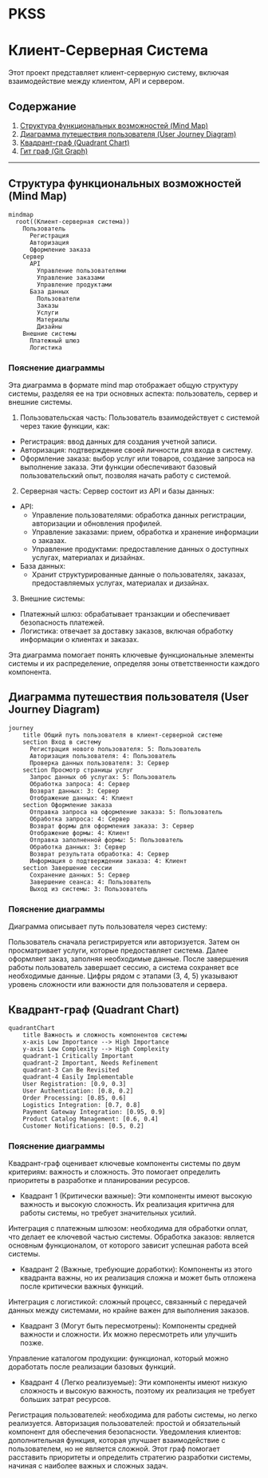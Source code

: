 # PKSS
# Клиент-Серверная Система

Этот проект представляет клиент-серверную систему, включая взаимодействие между клиентом, API и сервером.
## Содержание

1. [Структура функциональных возможностей (Mind Map)](#структура-функциональных-возможностей-mind-map)
2. [Диаграмма путешествия пользователя (User Journey Diagram)](#диаграмма-путешествия-пользователя-user-journey-diagram)
3. [Квадрант-граф (Quadrant Chart)](#квадрант-граф-quadrant-chart)
4. [Гит граф (Git Graph)](#гит-граф-git-graph)

---

## Структура функциональных возможностей (Mind Map)

```mermaid
mindmap
  root((Клиент-серверная система))
    Пользователь
      Регистрация
      Авторизация
      Оформление заказа
    Сервер
      API
        Управление пользователями
        Управление заказами
        Управление продуктами
      База данных
        Пользователи
        Заказы
        Услуги
        Материалы
        Дизайны
    Внешние системы
      Платежный шлюз
      Логистика
```
### Пояснение диаграммы
Эта диаграмма в формате mind map отображает общую структуру системы, разделяя ее на три основных аспекта: пользователь, сервер и внешние системы.

1. Пользовательская часть:
  Пользователь взаимодействует с системой через такие функции, как:
  * Регистрация: ввод данных для создания учетной записи.
  * Авторизация: подтверждение своей личности для входа в систему.
  * Оформление заказа: выбор услуг или товаров, создание запроса на выполнение заказа.
  Эти функции обеспечивают базовый пользовательский опыт, позволяя начать работу с системой.
2. Серверная часть:
  Сервер состоит из API и базы данных:
  * API:
      + Управление пользователями: обработка данных регистрации, авторизации и обновления профилей.
      + Управление заказами: прием, обработка и хранение информации о заказах.
      + Управление продуктами: предоставление данных о доступных услугах, материалах и дизайнах.
  * База данных:
      + Хранит структурированные данные о пользователях, заказах, предоставляемых услугах, материалах и дизайнах.
3. Внешние системы:
  * Платежный шлюз: обрабатывает транзакции и обеспечивает безопасность платежей.
  * Логистика: отвечает за доставку заказов, включая обработку информации о клиентах и заказах.

Эта диаграмма помогает понять ключевые функциональные элементы системы и их распределение, определяя зоны ответственности каждого компонента.

## Диаграмма путешествия пользователя (User Journey Diagram)

```mermaid
journey
    title Общий путь пользователя в клиент-серверной системе
    section Вход в систему
      Регистрация нового пользователя: 5: Пользователь
      Авторизация пользователя: 4: Пользователь
      Проверка данных пользователя: 3: Сервер
    section Просмотр страницы услуг
      Запрос данных об услугах: 5: Пользователь
      Обработка запроса: 4: Сервер
      Возврат данных: 3: Сервер
      Отображение данных: 4: Клиент
    section Оформление заказа
      Отправка запроса на оформление заказа: 5: Пользователь
      Обработка запроса: 4: Сервер
      Возврат формы для оформления заказа: 3: Сервер
      Отображение формы: 4: Клиент
      Отправка заполненной формы: 5: Пользователь
      Обработка данных: 3: Сервер
      Возврат результата обработка: 4: Сервер
      Информация о подтверждении заказа: 4: Клиент
    section Завершение сессии
      Сохранение данных: 5: Сервер
      Завершение сеанса: 4: Пользователь
      Выход из системы: 3: Пользователь
```
### Пояснение диаграммы
Диаграмма описывает путь пользователя через систему:

Пользователь сначала регистрируется или авторизуется.
Затем он просматривает услуги, которые предоставляет система.
Далее оформляет заказ, заполняя необходимые данные.
После завершения работы пользователь завершает сессию, а система сохраняет все необходимые данные.
Цифры рядом с этапами (3, 4, 5) указывают уровень сложности или важности для пользователя и сервера.

## Квадрант-граф (Quadrant Chart)

```mermaid
quadrantChart
    title Важность и сложность компонентов системы
    x-axis Low Importance --> High Importance
    y-axis Low Complexity --> High Complexity
    quadrant-1 Critically Important
    quadrant-2 Important, Needs Refinement
    quadrant-3 Can Be Revisited
    quadrant-4 Easily Implementable
    User Registration: [0.9, 0.3]
    User Authentication: [0.8, 0.2]
    Order Processing: [0.85, 0.6]
    Logistics Integration: [0.7, 0.8]
    Payment Gateway Integration: [0.95, 0.9]
    Product Catalog Management: [0.6, 0.4]
    Customer Notifications: [0.5, 0.2]
```
### Пояснение диаграммы
Квадрант-граф оценивает ключевые компоненты системы по двум критериям: важность и сложность. Это помогает определить приоритеты в разработке и планировании ресурсов.

* Квадрант 1 (Критически важные):
Эти компоненты имеют высокую важность и высокую сложность. Их реализация критична для работы системы, но требует значительных усилий.

Интеграция с платежным шлюзом: необходима для обработки оплат, что делает ее ключевой частью системы.
Обработка заказов: является основным функционалом, от которого зависит успешная работа всей системы.
* Квадрант 2 (Важные, требующие доработки):
Компоненты из этого квадранта важны, но их реализация сложна и может быть отложена после критически важных функций.

Интеграция с логистикой: сложный процесс, связанный с передачей данных между системами, но крайне важен для выполнения заказов.
* Квадрант 3 (Могут быть пересмотрены):
Компоненты средней важности и сложности. Их можно пересмотреть или улучшить позже.

Управление каталогом продукции: функционал, который можно доработать после реализации базовых функций.
* Квадрант 4 (Легко реализуемые):
Эти компоненты имеют низкую сложность и высокую важность, поэтому их реализация не требует больших затрат ресурсов.

Регистрация пользователей: необходима для работы системы, но легко реализуется.
Авторизация пользователей: простой и обязательный компонент для обеспечения безопасности.
Уведомления клиентов: дополнительная функция, которая улучшает взаимодействие с пользователем, но не является сложной.
Этот граф помогает расставить приоритеты и определить стратегию разработки системы, начиная с наиболее важных и сложных задач.
